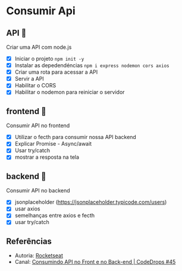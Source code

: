 # Consumir Api

## API 🏡

Criar uma API com node.js 
- [x] Iniciar o projeto `npm init -y`
- [x] Instalar as depedendéncias `npm i express nodemon cors axios`
- [x] Criar uma rota para acessar a API
- [x] Servir a API
- [x] Habilitar o CORS 
- [x] Habilitar o nodemon para reiniciar o servidor 

## frontend 📩

Consumir API no frontend
- [x] Utilizar o fecth para consumir nossa API backend
- [x] Explicar Promise - Async/await
- [x] Usar try/catch
- [x] mostrar a resposta na tela 

## backend 📮
Consumir API no backend

- [x] jsonplaceholder (https://jsonplaceholder.typicode.com/users)
- [x] usar axios
- [x] semelhanças entre axios e fecth 
- [x] usar try/catch

## Referências

</p>
<ul>
    <li>Autoria: 
        <a href="https://www.youtube.com/channel/UCSfwM5u0Kce6Cce8_S72olg">Rocketseat</a>
    </li>
    <li>Canal:
        <a href="https://www.youtube.com/watch?v=vYlz3SmNXQQ">Consumindo API no Front e no Back-end | CodeDrops #45</a>
    </li>
</ul>
</p>
